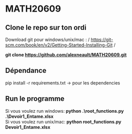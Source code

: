 # MATH20609

## Clone le repo sur ton ordi
Download git pour windows/unix/mac : /
https://git-scm.com/book/en/v2/Getting-Started-Installing-Git /

**git clone https://github.com/alexneault/MATH20609.git**

## Dépendance 
pip install -r requirements.txt -> pour les dependencies
## Run le programme
Si vous voulez run windows: **python .\root_functions.py .\Devoir1_Entame.xlsx** \
Si vous voulez run unix/mac: **python root_functions.py Devoir1_Entame.xlsx**
